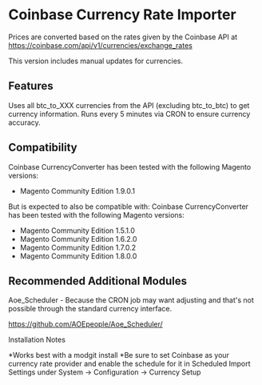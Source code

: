 # Coinbase Currency Rate Importer

Prices are converted based on the rates given by the Coinbase API at
https://coinbase.com/api/v1/currencies/exchange_rates

This version includes manual updates for currencies.


Features
-------------
Uses all btc_to_XXX currencies from the API (excluding btc_to_btc) to get currency information.
Runs every 5 minutes via CRON to ensure currency accuracy.

Compatibility
-------------
Coinbase CurrencyConverter has been tested with the following Magento versions:
- Magento Community Edition 1.9.0.1

But is expected to also be compatible with:
Coinbase CurrencyConverter has been tested with the following Magento versions:
- Magento Community Edition 1.5.1.0
- Magento Community Edition 1.6.2.0
- Magento Community Edition 1.7.0.2
- Magento Community Edition 1.8.0.0

Recommended Additional Modules
-------------
Aoe_Scheduler - Because the CRON job may want adjusting and that's not possible through the standard currency interface.

https://github.com/AOEpeople/Aoe_Scheduler/

Installation Notes

*Works best with a modgit install
*Be sure to set Coinbase as your currency rate provider and enable the schedule for it in Scheduled Import Settings under System -> Configuration -> Currency Setup


